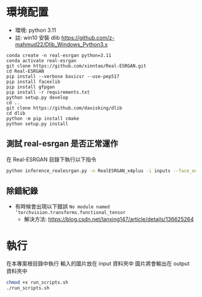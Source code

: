 # 環境配置
* 環境: python 3.11
* 註: win10 安裝 dlib   https://github.com/z-mahmud22/Dlib_Windows_Python3.x

```
conda create -n real-esrgan python=3.11
conda activate real-esrgan
git clone https://github.com/xinntao/Real-ESRGAN.git
cd Real-ESRGAN
pip install --verbose basicsr --use-pep517
pip install facexlib
pip install gfpgan
pip install -r requirements.txt
python setup.py develop
cd ..
git clone https://github.com/davisking/dlib
cd dlib
python -m pip install cmake
python setup.py install
```

## 測試 real-esrgan 是否正常運作
在 Real-ESRGAN 目錄下執行以下指令
```bash
python inference_realesrgan.py -n RealESRGAN_x4plus -i inputs --face_enhance
```

## 除錯紀錄
* 有時候會出現以下錯誤 `No module named ‘torchvision.transforms.functional_tensor`
    * 解決方法: https://blog.csdn.net/lanxing147/article/details/136625264

# 執行
在本專案根目錄中執行
輸入的圖片放在 input 資料夾中
圖片將會輸出在 output 資料夾中
```bash
chmod +x run_scripts.sh
./run_scripts.sh
```